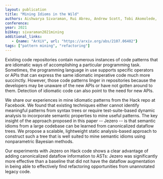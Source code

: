 ```yaml
---
layout: publication
title: "Mining Idioms in the Wild"
authors: Aishwarya Sivaraman, Rui Abreu, Andrew Scott, Tobi Akomolede, Satish Chandra
conference: 
year: 2021
bibkey: sivaraman2021mining
additional_links:
   - {name: "ArXiV", url: "https://arxiv.org/abs/2107.06402"}
tags: ["pattern mining", "refactoring"]
---
```

Existing code repositories contain numerous instances of code patterns that are idiomatic ways of accomplishing a particular programming task. Sometimes, the programming language in use supports specific operators or APIs that can express the same idiomatic imperative code much more succinctly. However, those code patterns linger in repositories because the developers may be unaware of the new APIs or have not gotten around to them. Detection of idiomatic code can also point to the need for new APIs.

We share our experiences in mine idiomatic patterns from the Hack repo at Facebook. We found that existing techniques either cannot identify meaningful patterns from syntax trees or require test-suite-based dynamic analysis to incorporate semantic properties to mine useful patterns. The key insight of the approach proposed in this paper -- Jezero -- is that semantic idioms from a large codebase can be learned from canonicalized dataflow trees. We propose a scalable, lightweight static analysis-based approach to construct such a tree that is well suited to mine semantic idioms using nonparametric Bayesian methods.

Our experiments with Jezero on Hack code shows a clear advantage of adding canonicalized dataflow information to ASTs: Jezero was significantly more effective than a baseline that did not have the dataflow augmentation in being able to effectively find refactoring opportunities from unannotated legacy code. 
